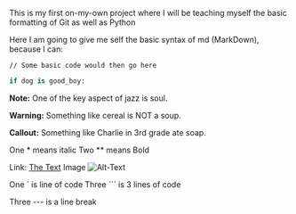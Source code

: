This is my first on-my-own project where I will be teaching myself the basic 
formatting of Git as well as Python

Here I am going to give me self the basic syntax of md (MarkDown), because I can:

``` This is where a comment would go
// Some basic code would then go here
```

```python
if dog is good_boy:
```

**Note:**
One of the key aspect of jazz is soul.

**Warning:**
Something like cereal is NOT a soup.

**Callout:**
Something like Charlie in 3rd grade ate soap.

One * means italic
Two ** means Bold

Link: [The Text](http://google.com)
Image ![Alt-Text](jpg)

One ` is line of code
Three ``` is 3 lines of code

Three --- is a line break

